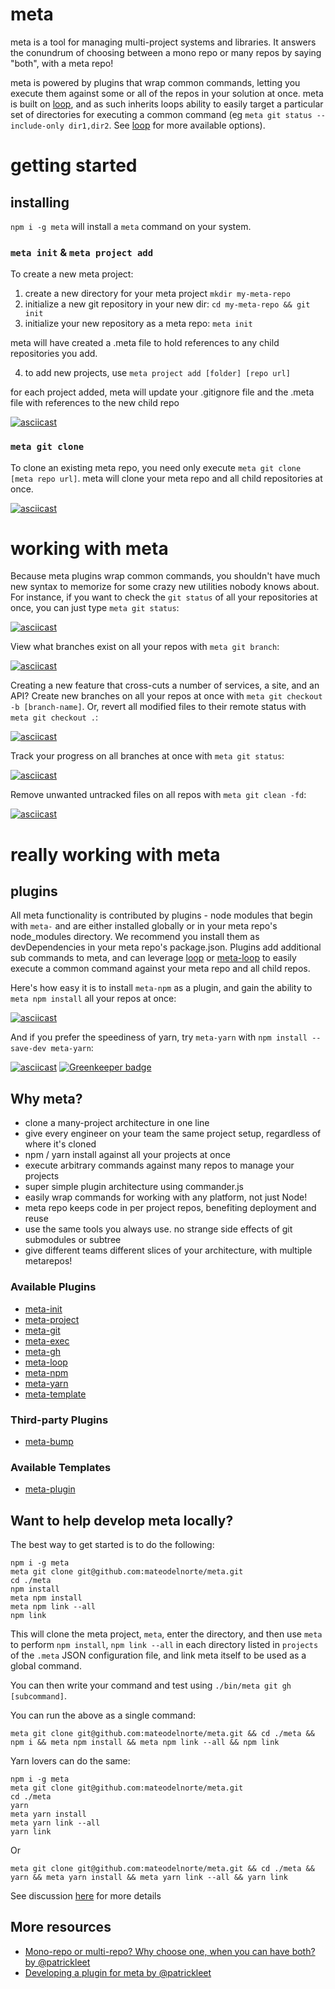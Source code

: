 # meta

meta is a tool for managing multi-project systems and libraries. It answers the conundrum of choosing between a mono repo or many repos by saying "both", with a meta repo!

meta is powered by plugins that wrap common commands, letting you execute them against some or all of the repos in your solution at once. meta is built on [loop](https://github.com/mateodelnorte/loop), and as such inherits loops ability to easily target a particular set of directories for executing a common command (eg `meta git status --include-only dir1,dir2`. See [loop](https://github.com/mateodelnorte/loop) for more available options). 

# getting started

## installing

`npm i -g meta` will install a `meta` command on your system.

### `meta init` & `meta project add`

To create a new meta project: 

 1. create a new directory for your meta project `mkdir my-meta-repo`
 2. initialize a new git repository in your new dir: `cd my-meta-repo && git init`
 3. initialize your new repository as a meta repo: `meta init`

meta will have created a .meta file to hold references to any child repositories you add. 

 4. to add new projects, use `meta project add [folder] [repo url]`

for each project added, meta will update your .gitignore file and the .meta file with references to the new child repo

 [![asciicast](https://asciinema.org/a/d3nnfgv3n0vj2omzsl33l8um6.png)](https://asciinema.org/a/d3nnfgv3n0vj2omzsl33l8um6)

### `meta git clone` 

To clone an existing meta repo, you need only execute `meta git clone [meta repo url]`. meta will clone your meta repo and all child repositories at once. 

 [![asciicast](https://asciinema.org/a/2rkev7pu41cv51a0bajwnxu7s.png)](https://asciinema.org/a/2rkev7pu41cv51a0bajwnxu7s)

# working with meta

Because meta plugins wrap common commands, you shouldn't have much new syntax to memorize for some crazy new utilities nobody knows about. For instance, if you want to check the `git status` of all your repositories at once, you can just type `meta git status`: 

 [![asciicast](https://asciinema.org/a/83lg1tvqz9gwynixq5nhwsm2k.png)](https://asciinema.org/a/83lg1tvqz9gwynixq5nhwsm2k)

View what branches exist on all your repos with `meta git branch`: 

 [![asciicast](https://asciinema.org/a/5nt6i1dwm73igxtjgzifyqi2y.png)](https://asciinema.org/a/5nt6i1dwm73igxtjgzifyqi2y)

Creating a new feature that cross-cuts a number of services, a site, and an API? Create new branches on all your repos at once with `meta git checkout -b [branch-name]`. Or, revert all modified files to their remote status with `meta git checkout .`: 

 [![asciicast](https://asciinema.org/a/amhfxkwax50ef4ic4g1vqyifp.png)](https://asciinema.org/a/amhfxkwax50ef4ic4g1vqyifp)

Track your progress on all branches at once with `meta git status`:

 [![asciicast](https://asciinema.org/a/83lg1tvqz9gwynixq5nhwsm2k.png)](https://asciinema.org/a/83lg1tvqz9gwynixq5nhwsm2k)

Remove unwanted untracked files on all repos with `meta git clean -fd`: 

 [![asciicast](https://asciinema.org/a/0s8f9wp49nfilzpub3tnf9shg.png)](https://asciinema.org/a/0s8f9wp49nfilzpub3tnf9shg)

# really working with meta

## plugins

All meta functionality is contributed by plugins - node modules that begin with `meta-` and are either installed globally or in your meta repo's node_modules directory. We recommend you install them as devDependencies in your meta repo's package.json. Plugins add additional sub commands to meta, and can leverage [loop](https://github.com/mateodelnorte/loop) or [meta-loop](https://github.com/mateodelnorte/meta-loop) to easily execute a common command against your meta repo and all child repos. 

Here's how easy it is to install `meta-npm` as a plugin, and gain the ability to `meta npm install` all your repos at once:

  [![asciicast](https://asciinema.org/a/8iqph5ju6j00drxpknbj6lnm6.png)](https://asciinema.org/a/8iqph5ju6j00drxpknbj6lnm6)

And if you prefer the speediness of yarn, try `meta-yarn` with `npm install --save-dev meta-yarn`:

 [![asciicast](https://asciinema.org/a/agd362q71smyvblztr1kw07fy.png)](https://asciinema.org/a/agd362q71smyvblztr1kw07fy) [![Greenkeeper badge](https://badges.greenkeeper.io/mateodelnorte/meta.svg)](https://greenkeeper.io/)

## Why meta?

  - clone a many-project architecture in one line
  - give every engineer on your team the same project setup, regardless of where it's cloned
  - npm / yarn install against all your projects at once
  - execute arbitrary commands against many repos to manage your projects
  - super simple plugin architecture using commander.js
  - easily wrap commands for working with any platform, not just Node!
  - meta repo keeps code in per project repos, benefiting deployment and reuse
  - use the same tools you always use. no strange side effects of git submodules or subtree
  - give different teams different slices of your architecture, with multiple metarepos!

### Available Plugins

* [meta-init](https://github.com/mateodelnorte/meta-init)
* [meta-project](https://github.com/mateodelnorte/meta-project)
* [meta-git](https://github.com/mateodelnorte/meta-git)
* [meta-exec](https://github.com/mateodelnorte/meta-exec)
* [meta-gh](https://github.com/mateodelnorte/meta-gh)
* [meta-loop](https://github.com/mateodelnorte/meta-loop)
* [meta-npm](https://github.com/mateodelnorte/meta-npm)
* [meta-yarn](https://github.com/mateodelnorte/meta-yarn)
* [meta-template](https://github.com/patrickleet/meta-template)

### Third-party Plugins

* [meta-bump](https://github.com/patrykzurawik/meta-bump)

### Available Templates

* [meta-plugin](https://github.com/patrickleet/meta-template-meta-plugin)

## Want to help develop meta locally?

The best way to get started is to do the following:

```
npm i -g meta
meta git clone git@github.com:mateodelnorte/meta.git
cd ./meta
npm install
meta npm install
meta npm link --all
npm link
```

This will clone the meta project, `meta`, enter the directory, and then use `meta` to perform `npm install`, `npm link --all` in each directory listed in `projects` of the `.meta` JSON configuration file, and link meta itself to be used as a global command.

You can then write your command and test using `./bin/meta git gh [subcommand]`. 

You can run the above as a single command:
```
meta git clone git@github.com:mateodelnorte/meta.git && cd ./meta && npm i && meta npm install && meta npm link --all && npm link
```
Yarn lovers can do the same: 
```
npm i -g meta
meta git clone git@github.com:mateodelnorte/meta.git
cd ./meta
yarn
meta yarn install
meta yarn link --all
yarn link
```
Or
```
meta git clone git@github.com:mateodelnorte/meta.git && cd ./meta && yarn && meta yarn install && meta yarn link --all && yarn link
```
See discussion [here](https://github.com/mateodelnorte/meta/issues/8) for more details

## More resources

* [Mono-repo or multi-repo? Why choose one, when you can have both? by @patrickleet](https://medium.com/@patrickleet/mono-repo-or-multi-repo-why-choose-one-when-you-can-have-both-e9c77bd0c668)
* [Developing a plugin for meta by @patrickleet](https://medium.com/@patrickleet/developing-a-plugin-for-meta-bd2e9c39882d)
